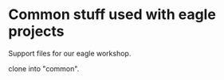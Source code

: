 Common stuff used with eagle projects
===

Support files for our eagle workshop.

clone into "common".
